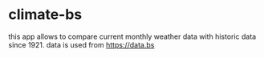 # climate-bs
this app allows to compare current monthly weather data with historic data since 1921. data is used from https://data.bs
